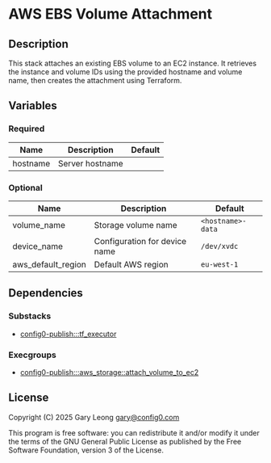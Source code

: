 # AWS EBS Volume Attachment

## Description
This stack attaches an existing EBS volume to an EC2 instance. It retrieves the instance and volume IDs using the provided hostname and volume name, then creates the attachment using Terraform.

## Variables

### Required

| Name | Description | Default |
|------|-------------|---------|
| hostname | Server hostname |  |

### Optional

| Name | Description | Default |
|------|-------------|---------|
| volume_name | Storage volume name | `<hostname>-data` |
| device_name | Configuration for device name | `/dev/xvdc` |
| aws_default_region | Default AWS region | `eu-west-1` |

## Dependencies

### Substacks
- [config0-publish:::tf_executor](https://api-app.config0.com/web_api/v1.0/stacks/config0-publish/tf_executor)

### Execgroups
- [config0-publish:::aws_storage::attach_volume_to_ec2](https://api-app.config0.com/web_api/v1.0/exec/groups/config0-publish/aws_storage/attach_volume_to_ec2)

## License
Copyright (C) 2025 Gary Leong <gary@config0.com>

This program is free software: you can redistribute it and/or modify
it under the terms of the GNU General Public License as published by
the Free Software Foundation, version 3 of the License.